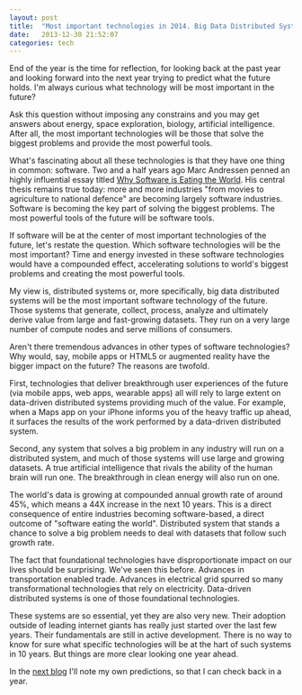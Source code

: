 ```yaml
---
layout: post
title:  "Most important technologies in 2014. Big Data Distributed Systems"
date:   2013-12-30 21:52:07
categories: tech
---
```

End of the year is the time for reflection, for looking back at the past year and looking forward into the next year trying to predict what the future holds. I'm always curious what technology will be most important in the future?

Ask this question without imposing any constrains and you may get answers about energy, space exploration, biology, artificial intelligence. After all, the most important technologies will be those that solve the biggest problems and provide the most powerful tools.

What's fascinating about all these technologies is that they have one thing in common: software. Two and a half years ago Marc Andressen penned an highly influential essay titled [Why Software is Eating the World](http://online.wsj.com/news/articles/SB10001424053111903480904576512250915629460). His central thesis remains true today: more and more industries "from movies to agriculture to national defence" are becoming largely software industries. Software is becoming the key part of solving the biggest problems. The most powerful tools of the future will be software tools.

If software will be at the center of most important technologies of the future, let's restate the question. Which software technologies will be the most important? Time and energy invested in these software technologies would have a compounded effect, accelerating solutions to world's biggest problems and creating the most powerful tools.

My view is, distributed systems or, more specifically, big data distributed systems will be the most important software technology of the future. Those systems that generate, collect, process, analyze and ultimately derive value from large and fast-growing datasets. They run on a very large number of compute nodes and serve millions of consumers.

Aren't there tremendous advances in other types of software technologies? Why would, say, mobile apps or HTML5 or augmented reality have the bigger impact on the future? The reasons are twofold.

First, technologies that deliver breakthrough user experiences of the future (via mobile apps, web apps, wearable apps) all will rely to large extent on data-driven distributed systems providing much of the value. For example, when a Maps app on your iPhone informs you of the heavy traffic up ahead, it surfaces the results of the work performed by a data-driven distributed system.

Second, any system that solves a big problem in any industry will run on a distributed system, and much of those systems will use large and growing datasets. A true artificial intelligence that rivals the ability of the human brain will run one. The breakthrough in clean energy will also run on one.

The world's data is growing at compounded annual growth rate of around 45%, which means a 44X increase in the next 10 years. This is a direct consequence of entire industries becoming software-based, a direct outcome of "software eating the world". Distributed system that stands a chance to solve a big problem needs to deal with datasets that follow such growth rate.

The fact that foundational technologies have disproportionate impact on our lives should be surprising. We've seen this before. Advances in transportation enabled trade. Advances in electrical grid spurred so many transformational technologies that rely on electricity. Data-driven distributed systems is one of those foundational technologies.

These systems are so essential, yet they are also very new. Their adoption outside of leading internet giants has really just started over the last few years. Their fundamentals are still in active development. There is no way to know for sure what specific technologies will be at the hart of such systems in 10 years. But things are more clear looking one year ahead.

In the [next blog](/tech/2013/12/30/Big-Data-Distributed-Systems--2014-predictions.html) I'll note my own predictions, so that I can check back in a year.


